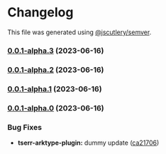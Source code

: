 # Changelog

This file was generated using [@jscutlery/semver](https://github.com/jscutlery/semver).

### [0.0.1-alpha.3](https://github.com/typeholes/tserr/compare/tserr-arktype-plugin-0.0.1-alpha.2...tserr-arktype-plugin-0.0.1-alpha.3) (2023-06-16)

### [0.0.1-alpha.2](https://github.com/typeholes/tserr/compare/tserr-arktype-plugin-0.0.1-alpha.1...tserr-arktype-plugin-0.0.1-alpha.2) (2023-06-16)

### [0.0.1-alpha.1](https://github.com/typeholes/tserr/compare/tserr-arktype-plugin-0.0.1-alpha.0...tserr-arktype-plugin-0.0.1-alpha.1) (2023-06-16)

### [0.0.1-alpha.0](https://github.com/typeholes/tserr/compare/tserr-arktype-plugin-0.0.1-alpha...tserr-arktype-plugin-0.0.1-alpha.0) (2023-06-16)


### Bug Fixes

* **tserr-arktype-plugin:** dummy update ([ca21706](https://github.com/typeholes/tserr/commit/ca217065dcd8ea97a4024cf9b87820fc2d827ad2))
